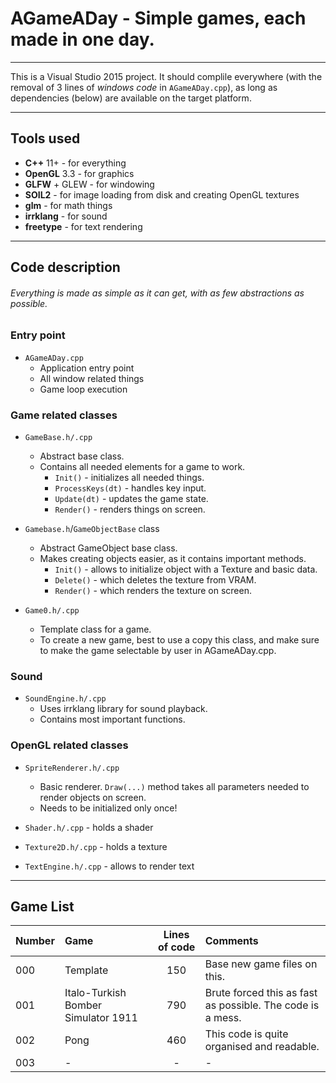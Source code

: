 # AGameADay - Simple games, each made in one day.

-------------------------------------------------------------------------------

This is a Visual Studio 2015 project. It should complile everywhere
(with the removal of 3 lines of *windows code* in `AGameADay.cpp`), as long as 
dependencies (below) are available on the target platform.

-------------------------------------------------------------------------------

## Tools used

* **C++** 11+ - for everything
* **OpenGL** 3.3 - for graphics
* **GLFW** + GLEW - for windowing
* **SOIL2** - for image loading from disk and creating OpenGL textures
* **glm** - for math things
* **irrklang** - for sound
* **freetype** - for text rendering

-------------------------------------------------------------------------------

## Code description

###### Everything is made as simple as it can get, with as few abstractions as possible.

### Entry point

* `AGameADay.cpp`
	* Application entry point
	* All window related things
	* Game loop execution

### Game related classes

* `GameBase.h/.cpp`
	* Abstract base class.
	* Contains all needed elements for a game to work.
		* `Init()` - initializes all needed things.
		* `ProcessKeys(dt)` - handles key input.
		* `Update(dt)` - updates the game state.
		* `Render()` - renders things on screen.

* `Gamebase.h`/`GameObjectBase` class
	* Abstract GameObject base class.
	* Makes creating objects easier, as it contains important methods.
		* `Init()` - allows to initialize object with a Texture and basic data.
		* `Delete()` - which deletes the texture from VRAM.
		* `Render()` - which renders the texture on screen.

* `Game0.h/.cpp`
	* Template class for a game.
	* To create a new game, best to use a copy this class, and make sure to make the game selectable by user in AGameADay.cpp.

### Sound

* `SoundEngine.h/.cpp`
	* Uses irrklang library for sound playback.
	* Contains most important functions.

### OpenGL related classes

* `SpriteRenderer.h/.cpp`
	* Basic renderer. `Draw(...)` method takes all parameters needed to render objects on screen.
	* Needs to be initialized only once!
	
* `Shader.h/.cpp` - holds a shader
* `Texture2D.h/.cpp` - holds a texture
* `TextEngine.h/.cpp` - allows to render text

-------------------------------------------------------------------------------

## Game List

Number | Game | Lines of code | Comments
:---|:--------|:-------------:|:--------
000 | Template | 150 | Base new game files on this.
001 | Italo-Turkish Bomber Simulator 1911 | 790 | Brute forced this as fast as possible. The code is a mess.
002 | Pong | 460 | This code is quite organised and readable. 
003 | - | - | -| 1-2 Players
